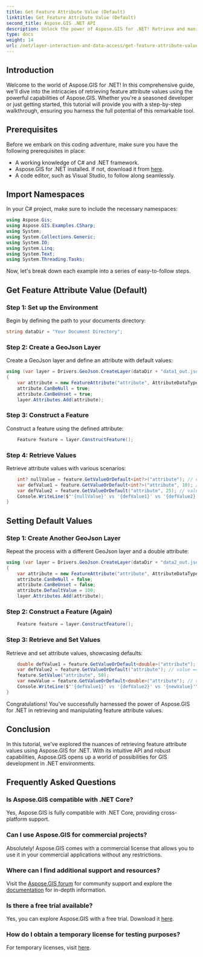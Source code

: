 ```yaml
---
title: Get Feature Attribute Value (Default)
linktitle: Get Feature Attribute Value (Default)
second_title: Aspose.GIS .NET API
description: Unlock the power of Aspose.GIS for .NET! Retrieve and manipulate feature attribute values effortlessly with this step-by-step guide. Download your trial now!
type: docs
weight: 14
url: /net/layer-interaction-and-data-access/get-feature-attribute-value-default/
---
```

## Introduction
Welcome to the world of Aspose.GIS for .NET! In this comprehensive guide, we'll dive into the intricacies of retrieving feature attribute values using the powerful capabilities of Aspose.GIS. Whether you're a seasoned developer or just getting started, this tutorial will provide you with a step-by-step walkthrough, ensuring you harness the full potential of this remarkable tool.
## Prerequisites
Before we embark on this coding adventure, make sure you have the following prerequisites in place:
- A working knowledge of C# and .NET framework.
- Aspose.GIS for .NET installed. If not, download it from [here](https://releases.aspose.com/gis/net/).
- A code editor, such as Visual Studio, to follow along seamlessly.
## Import Namespaces
In your C# project, make sure to include the necessary namespaces:
```csharp
using Aspose.Gis;
using Aspose.GIS.Examples.CSharp;
using System;
using System.Collections.Generic;
using System.IO;
using System.Linq;
using System.Text;
using System.Threading.Tasks;
```
Now, let's break down each example into a series of easy-to-follow steps.
## Get Feature Attribute Value (Default)
### Step 1: Set up the Environment
Begin by defining the path to your documents directory:
```csharp
string dataDir = "Your Document Directory";
```
### Step 2: Create a GeoJson Layer
Create a GeoJson layer and define an attribute with default values:
```csharp
using (var layer = Drivers.GeoJson.CreateLayer(dataDir + "data1_out.json"))
{
    var attribute = new FeatureAttribute("attribute", AttributeDataType.Integer);
    attribute.CanBeNull = true;
    attribute.CanBeUnset = true;
    layer.Attributes.Add(attribute);
```
### Step 3: Construct a Feature
Construct a feature using the defined attribute:
```csharp
    Feature feature = layer.ConstructFeature();
```
### Step 4: Retrieve Values
Retrieve attribute values with various scenarios:
```csharp
    int? nullValue = feature.GetValueOrDefault<int?>("attribute"); // value == null
    var defValue1 = feature.GetValueOrDefault<int?>("attribute", 10); // value == 10
    var defValue2 = feature.GetValueOrDefault("attribute", 25); // value == 10
    Console.WriteLine($"'{nullValue}' vs '{defValue1}' vs '{defValue2}'");
}
```
## Setting Default Values
### Step 1: Create Another GeoJson Layer
Repeat the process with a different GeoJson layer and a double attribute:
```csharp
using (var layer = Drivers.GeoJson.CreateLayer(dataDir + "data2_out.json"))
{
    var attribute = new FeatureAttribute("attribute", AttributeDataType.Double);
    attribute.CanBeNull = false;
    attribute.CanBeUnset = false;
    attribute.DefaultValue = 100;
    layer.Attributes.Add(attribute);
```
### Step 2: Construct a Feature (Again)
```csharp
    Feature feature = layer.ConstructFeature();
```
### Step 3: Retrieve and Set Values
Retrieve and set attribute values, showcasing defaults:
```csharp
    double defValue1 = feature.GetValueOrDefault<double>("attribute"); // value == 100
    var defValue2 = feature.GetValueOrDefault("attribute"); // value == 100
    feature.SetValue("attribute", 50);
    var newValue = feature.GetValueOrDefault<double>("attribute"); // value == 50
    Console.WriteLine($"'{defValue1}' vs '{defValue2}' vs '{newValue}'");
}
```
Congratulations! You've successfully harnessed the power of Aspose.GIS for .NET in retrieving and manipulating feature attribute values.
## Conclusion
In this tutorial, we've explored the nuances of retrieving feature attribute values using Aspose.GIS for .NET. With its intuitive API and robust capabilities, Aspose.GIS opens up a world of possibilities for GIS development in .NET environments.
## Frequently Asked Questions
### Is Aspose.GIS compatible with .NET Core?
Yes, Aspose.GIS is fully compatible with .NET Core, providing cross-platform support.
### Can I use Aspose.GIS for commercial projects?
Absolutely! Aspose.GIS comes with a commercial license that allows you to use it in your commercial applications without any restrictions.
### Where can I find additional support and resources?
Visit the [Aspose.GIS forum](https://forum.aspose.com/c/gis/33) for community support and explore the [documentation](https://reference.aspose.com/gis/net/) for in-depth information.
### Is there a free trial available?
Yes, you can explore Aspose.GIS with a free trial. Download it [here](https://releases.aspose.com/).
### How do I obtain a temporary license for testing purposes?
For temporary licenses, visit [here](https://purchase.aspose.com/temporary-license/).
